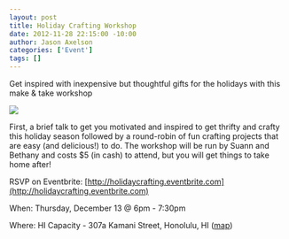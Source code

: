 ```yaml
--- 
layout: post
title: Holiday Crafting Workshop
date: 2012-11-28 22:15:00 -10:00
author: Jason Axelson
categories: ['Event']
tags: []
---
```


Get inspired with inexpensive but thoughtful gifts for the holidays with this make & take workshop

<img src="http://i.imgur.com/9UC2m.png"></img>

First, a brief talk to get you motivated and inspired to get thrifty and crafty this holiday season followed by a round-robin of fun crafting projects that are easy (and delicious!) to do. The workshop will be run by Suann and Bethany and costs $5 (in cash) to attend, but you will get things to take home after!

RSVP on Eventbrite:
[http://holidaycrafting.eventbrite.com](http://holidaycrafting.eventbrite.com)

When: Thursday, December 13 @ 6pm - 7:30pm

Where: HI Capacity - 307a Kamani Street, Honolulu, HI ([map](https://maps.google.com/maps?q=307a+Kamani+St.+,+Honolulu,+HI))
